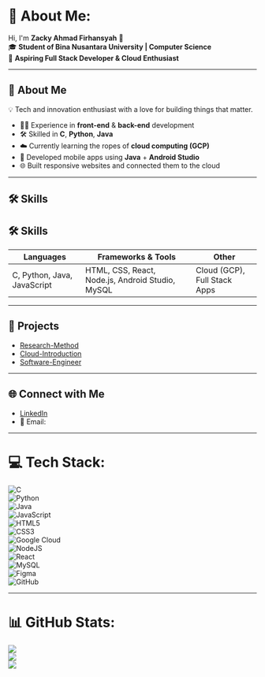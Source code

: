 # 💫 About Me:
Hi, I'm **Zacky Ahmad Firhansyah** 👋  
🎓 **Student of Bina Nusantara University | Computer Science**  
🌱 **Aspiring Full Stack Developer & Cloud Enthusiast**

---

## 🚀 About Me

💡 Tech and innovation enthusiast with a love for building things that matter.

- 👨‍💻 Experience in **front-end** & **back-end** development  
- 🛠️ Skilled in **C**, **Python**, **Java**  
- ☁️ Currently learning the ropes of **cloud computing (GCP)**  
- 📱 Developed mobile apps using **Java** + **Android Studio**  
- 🌐 Built responsive websites and connected them to the cloud  

---

## 🛠️ Skills

## 🛠️ Skills

| Languages               | Frameworks & Tools                                | Other                        |
|-------------------------|---------------------------------------------------|-------------------------------|
| C, Python, Java, JavaScript | HTML, CSS, React, Node.js, Android Studio, MySQL | Cloud (GCP), Full Stack Apps |


---

## 📌 Projects

- [Research-Method](https://github.com/zafahi/Research-Method)  
- [Cloud-Introduction](https://github.com/zafahi/Cloud-Introduction)  
- [Software-Engineer](https://github.com/zafahi/Software-Engineer)  

---

## 🌐 Connect with Me

- [LinkedIn](#) <!-- Tambahkan URL LinkedIn kamu -->
- 📧 Email: <!-- Tambahkan email kamu -->

---

# 💻 Tech Stack:
![C](https://img.shields.io/badge/c-%2300599C.svg?style=for-the-badge&logo=c&logoColor=white)  
![Python](https://img.shields.io/badge/python-3670A0?style=for-the-badge&logo=python&logoColor=ffdd54)  
![Java](https://img.shields.io/badge/java-%23ED8B00.svg?style=for-the-badge&logo=openjdk&logoColor=white)  
![JavaScript](https://img.shields.io/badge/javascript-%23323330.svg?style=for-the-badge&logo=javascript&logoColor=%23F7DF1E)  
![HTML5](https://img.shields.io/badge/html5-%23E34F26.svg?style=for-the-badge&logo=html5&logoColor=white)  
![CSS3](https://img.shields.io/badge/css3-%231572B6.svg?style=for-the-badge&logo=css3&logoColor=white)  
![Google Cloud](https://img.shields.io/badge/GoogleCloud-%234285F4.svg?style=for-the-badge&logo=google-cloud&logoColor=white)  
![NodeJS](https://img.shields.io/badge/node.js-6DA55F?style=for-the-badge&logo=node.js&logoColor=white)  
![React](https://img.shields.io/badge/react-%2320232a.svg?style=for-the-badge&logo=react&logoColor=%2361DAFB)  
![MySQL](https://img.shields.io/badge/mysql-4479A1.svg?style=for-the-badge&logo=mysql&logoColor=white)  
![Figma](https://img.shields.io/badge/figma-%23F24E1E.svg?style=for-the-badge&logo=figma&logoColor=white)  
![GitHub](https://img.shields.io/badge/github-%23121011.svg?style=for-the-badge&logo=github&logoColor=white)

---

# 📊 GitHub Stats:
![](https://github-readme-stats.vercel.app/api?username=zafahi&theme=dark&hide_border=false&include_all_commits=false&count_private=false)  
![](https://nirzak-streak-stats.vercel.app/?user=zafahi&theme=dark&hide_border=false)  
![](https://github-readme-stats.vercel.app/api/top-langs/?username=zafahi&theme=dark&hide_border=false&include_all_commits=false&count_private=false&layout=compact)

<!-- Proudly created with GPRM ( https://gprm.itsvg.in ) -->
